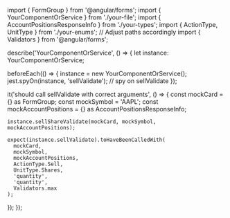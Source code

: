 import { FormGroup } from '@angular/forms';
import { YourComponentOrService } from './your-file';
import { AccountPositionsResponseInfo } from './your-types';
import { ActionType, UnitType } from './your-enums'; // Adjust paths accordingly
import { Validators } from '@angular/forms';

describe('YourComponentOrService', () => {
  let instance: YourComponentOrService;

  beforeEach(() => {
    instance = new YourComponentOrService();
    jest.spyOn(instance, 'sellValidate'); // spy on sellValidate
  });

  it('should call sellValidate with correct arguments', () => {
    const mockCard = {} as FormGroup;
    const mockSymbol = 'AAPL';
    const mockAccountPositions = {} as AccountPositionsResponseInfo;

    instance.sellShareValidate(mockCard, mockSymbol, mockAccountPositions);

    expect(instance.sellValidate).toHaveBeenCalledWith(
      mockCard,
      mockSymbol,
      mockAccountPositions,
      ActionType.Sell,
      UnitType.Shares,
      'quantity',
      'quantity',
      Validators.max
    );
  });
});